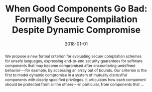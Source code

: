 ---
title: "When Good Components Go Bad: Formally Secure Compilation Despite Dynamic Compromise"
abstract: "We propose a new formal criterion for evaluating secure compilation schemes for unsafe languages, expressing end-to-end security guarantees for software components that may become compromised after encountering undefined behavior---for example, by accessing an array out of bounds. Our criterion is the first to model dynamic compromise in a system of mutually distrustful components with clearly specified privileges. It articulates how each component should be protected from all the others---in particular, from components that …"
date: 2018-01-01
venue: "Proceedings of the 2018 ACM SIGSAC Conference on Computer and Communications Security, CCS 2018, Toronto, ON, Canada, October 15-19, 2018"
paperurl: https://dl.acm.org/doi/abs/10.1145/3243734.3243745
authors: "Carmine Abate, Arthur Azevedo de Amorim, Roberto Blanco, Ana Nora Evans, Guglielmo Fachini, Catalin Hritcu, Theo Laurent, Benjamin C. Pierce, Marco Stronati and Andrew Tolmach"
awards: ""
---